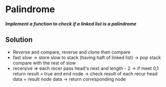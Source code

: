 # Palindrome

##### Implement a function to check if a linked list is a palindrome

## Solution
- Reverse and compare, reverse and clone then compare
- fast slow -> store slow to stack (having haft of linked list) -> pop stack compare with the rest of slow
- recersive => each recer pass head's next and length - 2 -> if meet 0,1 return result = true and end node ->
check result of each recur head data = result node data -> return corresponding node 